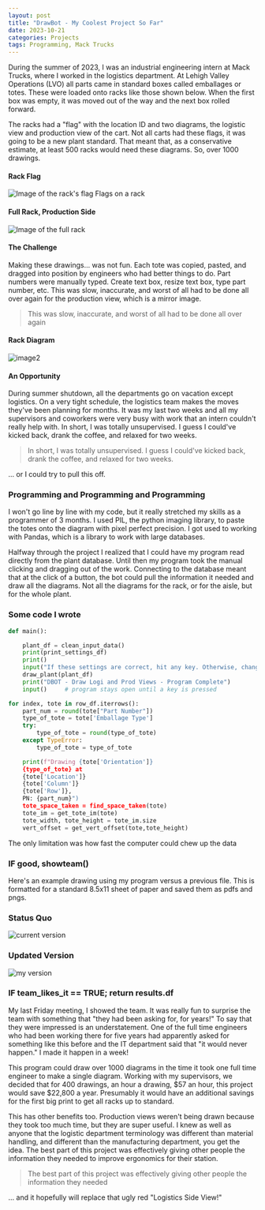 ```yaml
---
layout: post
title: "DrawBot - My Coolest Project So Far"
date: 2023-10-21
categories: Projects
tags: Programming, Mack Trucks
---
```


During the summer of 2023, I was an industrial engineering intern at Mack Trucks, where I worked in the logistics department. At Lehigh Valley Operations (LVO) all parts came in standard boxes called emballages or totes. These were loaded onto racks like those shown below. When the first box was empty, it was moved out of the way and the next box rolled forward.

The racks had a "flag" with the location ID and two diagrams, the logistic view and production view of the cart. Not all carts had these flags, it was going to be a new plant standard. That meant that, as a conservative estimate, at least 500 racks would need these diagrams. So, over 1000 drawings.
#### Rack Flag
![Image of the rack's flag](/assets/images/10_21_flag.png) Flags on a rack

#### Full Rack, Production Side
![Image of the full rack](/assets/images/10_21_full_rack.png)



#### The Challenge
Making these drawings... was not fun. Each tote was copied, pasted, and dragged into position by engineers who had better things to do. Part numbers were manually typed. Create text box, resize text box, type part number, etc. This was slow, inaccurate, and worst of all had to be done all over again for the production view, which is a mirror image. 

> This was slow, inaccurate, and worst of all had to be done all over again

#### Rack Diagram
![image2](/assets/images/10_21_current_view.png)

#### An Opportunity
During summer shutdown, all the departments go on vacation except logistics. On a very tight schedule, the logistics team makes the moves they've been planning for months. It was my last two weeks and all my supervisors and coworkers were very busy with work that an intern couldn't really help with. In short, I was totally unsupervised. I guess I could've kicked back, drank the coffee, and relaxed for two weeks. 

> In short, I was totally unsupervised. I guess I could've kicked back, drank the coffee, and relaxed for two weeks. 

... or I could try to pull this off.

### Programming and Programming and Programming
I won't go line by line with my code, but it really stretched my skills as a programmer of 3 months. I used PIL, the python imaging library, to paste the totes onto the diagram with pixel perfect precision. I got used to working with Pandas, which is a library to work with large databases.

Halfway through the project I realized that I could have my program read directly from the plant database. Until then my program took the manual clicking and dragging out of the work. Connecting to the database meant that at the click of a button, the bot could pull the information it needed and draw all the diagrams. Not all the diagrams for the rack, or for the aisle, but for the whole plant. 

### Some code I wrote
```Python
def main():

    plant_df = clean_input_data()
    print(print_settings_df)
    print()
    input("If these settings are correct, hit any key. Otherwise, change them in the READ File - Settings Sheet")
    draw_plant(plant_df)
    print("DBOT - Draw Logi and Prod Views - Program Complete")
    input()     # program stays open until a key is pressed
```
```Python
for index, tote in row_df.iterrows():
	part_num = round(tote["Part Number"])
	type_of_tote = tote['Emballage Type']
	try:
		type_of_tote = round(type_of_tote)
	except TypeError:
		type_of_tote = type_of_tote

	print(f"Drawing {tote['Orientation']} 
	{type_of_tote} at 
	{tote['Location']}
	{tote['Column']}
	{tote['Row']}, 
	PN: {part_num}")
	tote_space_taken = find_space_taken(tote)
	tote_im = get_tote_im(tote)
	tote_width, tote_height = tote_im.size
	vert_offset = get_vert_offset(tote,tote_height)
```

The only limitation was how fast the computer could chew up the data



### IF good, showteam()
Here's an example drawing using my program versus a previous file. This is formatted for a standard 8.5x11 sheet of paper and saved them as pdfs and pngs.

### Status Quo
![current version](/assets/images/10_21_current_view.png)

### Updated Version
![my version](/assets/images/10_21_my_production_view.png)

### IF team_likes_it == TRUE; return results.df
My last Friday meeting, I showed the team. It was really fun to surprise the team with something that "they had been asking for, for years!" To say that they were impressed is an understatement. One of the full time engineers who had been working there for five years had apparently asked for something like this before and the IT department said that "it would never happen." I made it happen in a week!

This program could draw over 1000 diagrams in the time it took one full time engineer to make a single diagram. Working with my supervisors, we decided that for 400 drawings, an hour a drawing, $57 an hour, this project would save $22,800 a year. Presumably it would have an additional savings for the first big print to get all racks up to standard.

This has other benefits too. Production views weren't being drawn because they took too much time, but they are super useful. I knew as well as anyone that the logistic department terminology was different than material handling, and different than the manufacturing department, you get the idea. The best part of this project was effectively giving other people the information they needed to improve ergonomics for their station.

> The best part of this project was effectively giving other people the information they needed

… and it hopefully will replace that ugly red "Logistics Side View!" 